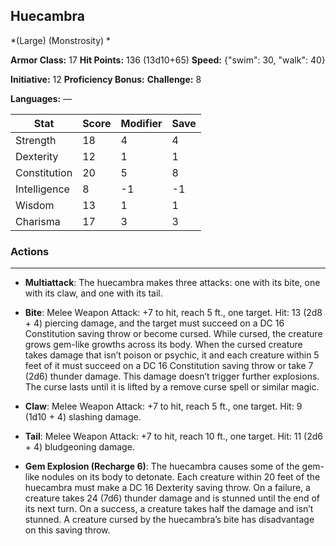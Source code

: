 ## Huecambra
*(Large) (Monstrosity) *

**Armor Class:** 17
**Hit Points:** 136 (13d10+65)
**Speed:** {"swim": 30, "walk": 40}

**Initiative:** 12
**Proficiency Bonus:**
**Challenge:** 8

**Languages:** —



| Stat | Score | Modifier | Save |
| ---- | ---- | ---- | ---- |
| Strength | 18 | 4 | 4 |
| Dexterity | 12 | 1 | 1 |
| Constitution | 20 | 5 | 8 |
| Intelligence | 8 | -1 | -1 |
| Wisdom | 13 | 1 | 1 |
| Charisma | 17 | 3 | 3 |

### Actions
 --- 
- **Multiattack**: The huecambra makes three attacks: one with its bite, one with its claw, and one with its tail.

- **Bite**: Melee Weapon Attack: +7 to hit, reach 5 ft., one target. Hit: 13 (2d8 + 4) piercing damage, and the target must succeed on a DC 16 Constitution saving throw or become cursed. While cursed, the creature grows gem-like growths across its body. When the cursed creature takes damage that isn’t poison or psychic, it and each creature within 5 feet of it must succeed on a DC 16 Constitution saving throw or take 7 (2d6) thunder damage. This damage doesn’t trigger further explosions. The curse lasts until it is lifted by a remove curse spell or similar magic.

- **Claw**: Melee Weapon Attack: +7 to hit, reach 5 ft., one target. Hit: 9 (1d10 + 4) slashing damage.

- **Tail**: Melee Weapon Attack: +7 to hit, reach 10 ft., one target. Hit: 11 (2d6 + 4) bludgeoning damage.

- **Gem Explosion (Recharge 6)**: The huecambra causes some of the gem-like nodules on its body to detonate. Each creature within 20 feet of the huecambra must make a DC 16 Dexterity saving throw. On a failure, a creature takes 24 (7d6) thunder damage and is stunned until the end of its next turn. On a success, a creature takes half the damage and isn’t stunned. A creature cursed by the huecambra’s bite has disadvantage on this saving throw.

